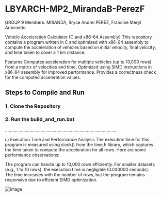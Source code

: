 # LBYARCH-MP2_MirandaB-PerezF

GROUP 9
Members:
MIRANDA, Bryce Andrei
PEREZ, Francine Meryl Antoinette

Vehicle Acceleration Calculator (C and x86-64 Assembly)
This repository contains a program written in C and optimized with x86-64 assembly to compute the acceleration of vehicles based on initial velocity, final velocity, and time taken to cover a 1 km distance.

Features
Computes acceleration for multiple vehicles (up to 10,000 rows) from a matrix of velocities and time.
Optimized using SIMD instructions in x86-64 assembly for improved performance.
Provides a correctness check for the computed acceleration values.

## Steps to Compile and Run

### 1. **Clone the Repository**

### 2. **Run the build_and_run.bat**

...........................................................................................

i.) Execution Time and Performance Analysis
The execution time for this program is measured using clock() from the time.h library, which captures the time taken to compute the acceleration for all rows. Here are some performance observations:

The program can handle up to 10,000 rows efficiently.
For smaller datasets (e.g., 1 to 10 rows), the execution time is negligible (0.000000 seconds).
The time increases with the number of rows, but the program remains responsive due to efficient SIMD optimization.

![image](https://github.com/user-attachments/assets/92c4cdd9-2611-4197-b959-91c143124f33)


